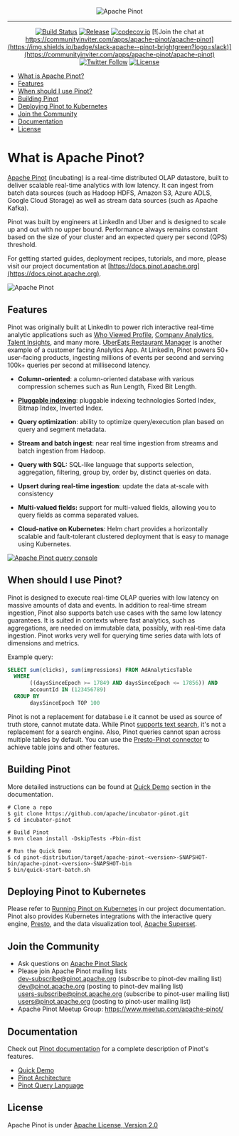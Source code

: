 <!--

    Licensed to the Apache Software Foundation (ASF) under one
    or more contributor license agreements.  See the NOTICE file
    distributed with this work for additional information
    regarding copyright ownership.  The ASF licenses this file
    to you under the Apache License, Version 2.0 (the
    "License"); you may not use this file except in compliance
    with the License.  You may obtain a copy of the License at

      http://www.apache.org/licenses/LICENSE-2.0

    Unless required by applicable law or agreed to in writing,
    software distributed under the License is distributed on an
    "AS IS" BASIS, WITHOUT WARRANTIES OR CONDITIONS OF ANY
    KIND, either express or implied.  See the License for the
    specific language governing permissions and limitations
    under the License.

-->
<div align="center">
    
<img src="https://imgur.com/GNevDZ0.png" align="center" alt="Apache Pinot"/>

---------------------------------------

[![Build Status](https://api.travis-ci.org/apache/incubator-pinot.svg?branch=master)](https://travis-ci.org/apache/incubator-pinot)
[![Release](https://img.shields.io/github/release/apache/incubator-pinot/all.svg)](https://pinot.apache.org/download/)
[![codecov.io](https://codecov.io/github/apache/incubator-pinot/branch/master/graph/badge.svg)](https://codecov.io/github/apache/incubator-pinot)
[![Join the chat at https://communityinviter.com/apps/apache-pinot/apache-pinot](https://img.shields.io/badge/slack-apache--pinot-brightgreen?logo=slack)](https://communityinviter.com/apps/apache-pinot/apache-pinot)
[![Twitter Follow](https://img.shields.io/twitter/follow/apachepinot.svg?label=Follow&style=social)](https://twitter.com/intent/follow?screen_name=apachepinot)
[![License](https://img.shields.io/github/license/apache/pinot.svg)](LICENSE)

</div>

- [What is Apache Pinot?](#what-is-apache-pinot)
- [Features](#features)
- [When should I use Pinot?](#when-should-i-use-pinot)
- [Building Pinot](#building-pinot)
- [Deploying Pinot to Kubernetes](#deploying-pinot-to-kubernetes)
- [Join the Community](#join-the-community)
- [Documentation](#documentation)
- [License](#license)

# What is Apache Pinot?

[Apache Pinot](https://pinot.apache.org) (incubating) is a real-time distributed OLAP datastore, built to deliver scalable real-time analytics with low latency. It can ingest from batch data sources (such as Hadoop HDFS, Amazon S3, Azure ADLS, Google Cloud Storage) as well as stream data sources (such as Apache Kafka).

Pinot was built by engineers at LinkedIn and Uber and is designed to scale up and out with no upper bound. Performance always remains constant based on the size of your cluster and an expected query per second (QPS) threshold.

For getting started guides, deployment recipes, tutorials, and more, please visit our project documentation at [https://docs.pinot.apache.org](https://docs.pinot.apache.org).

<img src="https://gblobscdn.gitbook.com/assets%2F-LtH6nl58DdnZnelPdTc%2F-M69C48fK2BhCoou1REr%2F-M69DbDfcATcZOAgyX7k%2Fpinot-overview-graphic.png?alt=media&token=3552722e-8d1d-4397-972e-a81917ced182" align="center" alt="Apache Pinot"/>

## Features

Pinot was originally built at LinkedIn to power rich interactive real-time analytic applications such as [Who Viewed Profile](https://www.linkedin.com/me/profile-views/urn:li:wvmp:summary/),  [Company Analytics](https://www.linkedin.com/company/linkedin/insights/),  [Talent Insights](https://business.linkedin.com/talent-solutions/talent-insights), and many more. [UberEats Restaurant Manager](https://eng.uber.com/restaurant-manager/) is another example of a customer facing Analytics App. At LinkedIn, Pinot powers 50+ user-facing products, ingesting millions of events per second and serving 100k+ queries per second at millisecond latency.

* **Column-oriented**: a column-oriented database with various compression schemes such as Run Length, Fixed Bit Length.

* [**Pluggable indexing**](https://docs.pinot.apache.org/basics/indexing): pluggable indexing technologies Sorted Index, Bitmap Index, Inverted Index.

* **Query optimization**: ability to optimize query/execution plan based on query and segment metadata.

* **Stream and batch ingest**: near real time ingestion from streams and batch ingestion from Hadoop.

* **Query with SQL:** SQL-like language that supports selection, aggregation, filtering, group by, order by, distinct queries on data.

* **Upsert during real-time ingestion**: update the data at-scale with consistency

* **Multi-valued fields:** support for multi-valued fields, allowing you to query fields as comma separated values.

* **Cloud-native on Kubernetes**: Helm chart provides a horizontally scalable and fault-tolerant clustered deployment that is easy to manage using Kubernetes.

<a href="https://docs.pinot.apache.org/basics/getting-started"><img src="https://gblobscdn.gitbook.com/assets%2F-LtH6nl58DdnZnelPdTc%2F-MKaPf2qveUt5cg0dMbM%2F-MKaPmS1fuBs2CHnx9-Z%2Fpinot-ui-width-1000.gif?alt=media&token=53e4c5a8-a9cd-4610-a338-d54ea036c090" align="center" alt="Apache Pinot query console"/></a>

## When should I use Pinot?

Pinot is designed to execute real-time OLAP queries with low latency on massive amounts of data and events. In addition to real-time stream ingestion, Pinot also supports batch use cases with the same low latency guarantees. It is suited in contexts where fast analytics, such as aggregations, are needed on immutable data, possibly, with real-time data ingestion. Pinot works very well for querying time series data with lots of dimensions and metrics.

Example query:
```SQL
SELECT sum(clicks), sum(impressions) FROM AdAnalyticsTable
  WHERE
       ((daysSinceEpoch >= 17849 AND daysSinceEpoch <= 17856)) AND
       accountId IN (123456789)
  GROUP BY
       daysSinceEpoch TOP 100
```

Pinot is not a replacement for database i.e it cannot be used as source of truth store, cannot mutate data. While Pinot [supports text search](https://docs.pinot.apache.org/basics/features/text-search-support), it's not a replacement for a search engine. Also, Pinot queries cannot span across multiple tables by default. You can use the [Presto-Pinot connector](https://prestodb.io/docs/current/connector/pinot.html) to achieve table joins and other features.

## Building Pinot
More detailed instructions can be found at [Quick Demo](https://docs.pinot.apache.org/getting-started) section in the documentation.
```
# Clone a repo
$ git clone https://github.com/apache/incubator-pinot.git
$ cd incubator-pinot

# Build Pinot
$ mvn clean install -DskipTests -Pbin-dist

# Run the Quick Demo
$ cd pinot-distribution/target/apache-pinot-<version>-SNAPSHOT-bin/apache-pinot-<version>-SNAPSHOT-bin
$ bin/quick-start-batch.sh
```

## Deploying Pinot to Kubernetes
Please refer to [Running Pinot on Kubernetes](https://docs.pinot.apache.org/basics/getting-started/kubernetes-quickstart) in our project documentation. Pinot also provides Kubernetes integrations with the interactive query engine, [Presto](kubernetes/helm/presto-coordinator.yaml), and the data visualization tool, [Apache Superset](kubernetes/helm/superset.yaml).

## Join the Community
 - Ask questions on [Apache Pinot Slack](https://communityinviter.com/apps/apache-pinot/apache-pinot)
 - Please join Apache Pinot mailing lists  
   dev-subscribe@pinot.apache.org (subscribe to pinot-dev mailing list)  
   dev@pinot.apache.org (posting to pinot-dev mailing list)  
   users-subscribe@pinot.apache.org (subscribe to pinot-user mailing list)  
   users@pinot.apache.org (posting to pinot-user mailing list)
 - Apache Pinot Meetup Group: https://www.meetup.com/apache-pinot/

## Documentation
Check out [Pinot documentation](https://docs.pinot.apache.org/) for a complete description of Pinot's features.
- [Quick Demo](https://docs.pinot.apache.org/getting-started/running-pinot-locally)
- [Pinot Architecture](https://docs.pinot.apache.org/basics/architecture)
- [Pinot Query Language](https://docs.pinot.apache.org/users/user-guide-query/pinot-query-language)

## License
Apache Pinot is under [Apache License, Version 2.0](http://www.apache.org/licenses/LICENSE-2.0)
